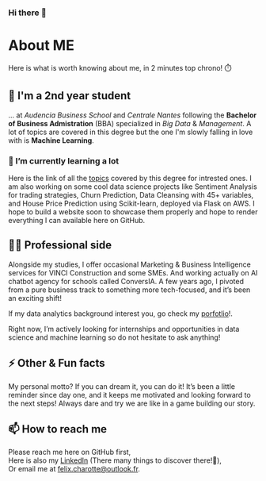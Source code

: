 ### Hi there 👋

# About ME
Here is what is worth knowing about me, in 2 minutes top chrono! ⏱️

## 🔭 I'm a 2nd year student
... at _Audencia Business School_ and _Centrale Nantes_ following the **Bachelor of Business Admistration** (BBA) specialized in _Big Data_ & _Management_. A lot of topics are covered in this degree but the one I'm slowly falling in love with is **Machine Learning**.

### 🌱 I’m currently learning a lot
Here is the link of all the [topics](https://www.ec-nantes.fr/study/undergraduate/bba-data-ai-management-1?l=1) covered by this degree for intrested ones. I am also working on some cool data science projects like Sentiment Analysis for trading strategies, Churn Prediction, Data Cleansing with 45+ variables, and House Price Prediction using Scikit-learn, deployed via Flask on AWS. I hope to build a website soon to showcase them properly and hope to render everything I can available here on GitHub.

## 🧑‍💻 Professional side
Alongside my studies, I offer occasional Marketing & Business Intelligence services for VINCI Construction and some SMEs. And working actually on AI chatbot agency for schools called ConversIA. A few years ago, I pivoted from a pure business track to something more tech-focused, and it’s been an exciting shift!

If my data analytics background interest you, go check my [porfotlio](https://linktr.ee/felixcharotte)!.

Right now, I’m actively looking for internships and opportunities in data science and machine learning so do not hesitate to ask anything!

## ⚡ Other & Fun facts
My personal motto? If you can dream it, you can do it! It’s been a little reminder since day one, and it keeps me motivated and looking forward to the next steps!
Always dare and try we are like in a game building our story. 

## 📫 How to reach me
Please reach me here on GitHub first,  
Here is also my [LinkedIn](https://www.linkedin.com/in/felix-charotte/) (There many things to discover there!👀),  
Or email me at felix.charotte@outlook.fr.
<!-- -->


<!--
**FelixCharotte/FelixCharotte** is a ✨ _special_ ✨ repository because its `README.md` (this file) appears on your GitHub profile.

Here are some ideas to get you started:

- 🔭 I’m currently working on ...
- 🌱 I’m currently learning ...
- 👯 I’m looking to collaborate on ...
- 🤔 I’m looking for help with ...
- 💬 Ask me about ...
- 📫 How to reach me: ...
- 😄 Pronouns: ...
- ⚡ Fun fact: ...
-->
